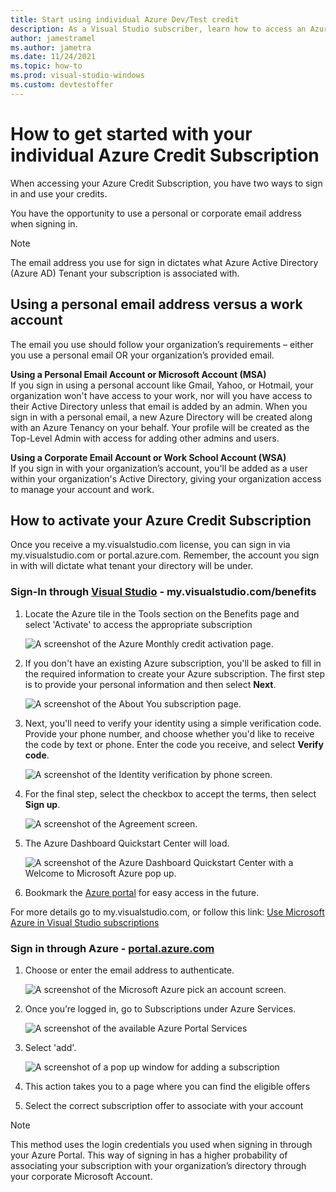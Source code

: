 ```yaml
---
title: Start using individual Azure Dev/Test credit
description: As a Visual Studio subscriber, learn how to access an Azure Credit subscription.
author: jamestramel
ms.author: jametra
ms.date: 11/24/2021
ms.topic: how-to
ms.prod: visual-studio-windows
ms.custom: devtestoffer
---
```


# How to get started with your individual Azure Credit Subscription  

When accessing your Azure Credit Subscription, you have two ways to sign in and use your credits.  

You have the opportunity to use a personal or corporate email address when signing in.  

> [!NOTE]
> The email address you use for sign in dictates what Azure Active Directory (Azure AD) Tenant your subscription is associated with.  

## Using a personal email address versus a work account  

The email you use should follow your organization’s requirements – either you use a personal email OR your organization’s provided email.

**Using a Personal Email Account or Microsoft Account (MSA)**  
If you sign in using a personal account like Gmail, Yahoo, or Hotmail, your organization won't have access to your work, nor will you have access to their Active Directory unless that email is added by an admin. When you sign in with a personal email, a new Azure Directory will be created along with an Azure Tenancy on your behalf. Your profile will be created as the Top-Level Admin with access for adding other admins and users.  

**Using a Corporate Email Account or Work School Account (WSA)**  
If you sign in with your organization’s account, you'll be added as a user within your organization's Active Directory, giving your organization access to manage your account and work.  

## How to activate your Azure Credit Subscription  

Once you receive a my.visualstudio.com license, you can sign in via my.visualstudio.com or portal.azure.com.
Remember, the account you sign in with will dictate what tenant your directory will be under.  

### Sign-In through [Visual Studio](https://my.visualstudio.com/benefits) - my.visualstudio.com/benefits

1. Locate the Azure tile in the Tools section on the Benefits page and select 'Activate' to access the appropriate subscription  

   ![A screenshot of the Azure Monthly credit activation page.](media/quickstart-individual-credit/activate.png "Click Activate to access your subscription.")  
2. If you don't have an existing Azure subscription, you'll be asked to fill in the required information to create your Azure subscription. The first step is to provide your personal information and then select **Next**.  

   ![A screenshot of the About You subscription page.](media/quickstart-individual-credit/azure-about-you.png "Enter your information and click 'Next'.")  
3. Next, you'll need to verify your identity using a simple verification code. Provide your phone number, and choose whether you'd like to receive the code by text or phone. Enter the code you receive, and select **Verify code**.  

   ![A screenshot of the Identity verification by phone screen.](media/quickstart-individual-credit/azure-identity.png)  
4. For the final step, select the checkbox to accept the terms, then select **Sign up**.  

   ![A screenshot of the Agreement screen.](media/quickstart-individual-credit/azure-agreement.png)  
5. The Azure Dashboard Quickstart Center will load.  

   ![A screenshot of the Azure Dashboard Quickstart Center with a Welcome to Microsoft Azure pop up.](media/quickstart-individual-credit/azure-quick-start.png)  
6. Bookmark the [Azure portal](https://portal.azure.com) for easy access in the future.  

For more details go to my.visualstudio.com, or follow this link: [Use Microsoft Azure in Visual Studio subscriptions](/visualstudio/subscriptions/vs-azure#:~:text=Eligibility%20%20%20%20Subscription%20Level%20%2F%20Program,%20%20Yes%20%2013%20more%20rows%20)  

### Sign in through Azure - [portal.azure.com](https://portal.azure.com)

1. Choose or enter the email address to authenticate.  

   ![A screenshot of the Microsoft Azure pick an account screen.](media/quickstart-individual-credit/pick-an-account.png "Select an account to log into the Azure Portal.")  
2. Once you’re logged in, go to Subscriptions under Azure Services.  

   ![A screenshot of the available Azure Portal Services](media/quickstart-individual-credit/azure-services.png "Select Subscriptions under Azure Services.")  
3. Select 'add'.  

   ![A screenshot of a pop up window for adding a subscription](media/quickstart-individual-credit/click-add.png "Click the add button.")  
4. This action takes you to a page where you can find the eligible offers  
5. Select the correct subscription offer to associate with your account  

> [!NOTE]
> This method uses the login credentials you used when signing in through your Azure Portal. This way of signing in has a higher probability of associating your subscription with your organization’s directory through your corporate Microsoft Account.
